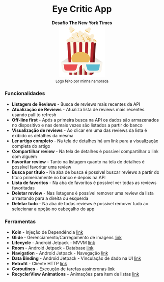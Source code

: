 <div align="center"><h1> Eye Critic App </h1>
  <strong>Desafio The New York Times</strong>
  <br>
  <img src="/app/src/main/res/drawable-v24/logo_eye_critic.png" width="150">
  <br>
  <small>Logo feito por minha namorada</small>
</div>

<div align="start">
  <h3>Funcionalidades</h3>
  <ul>
    <li><strong>Listagem de Reviews</strong> - Busca de reviews mais recentes da API</li>
    <li><strong>Atualização de Reviews</strong> - Atualiza lista de reviews mais recentes usando pull to refresh</li>
    <li><strong>Off-line first</strong> - Após a primeira busca na API os dados são armazenados no dispositivo e nas demais vezes são listados a partir do banco</li>
    <li><strong>Visualização de reviews</strong> - Ao clicar em uma das reviews da lista é exibido os detalhes da mesma</li>
    <li><strong>Ler artigo completo</strong> - Na tela de detalhes há um link para a visualização completa do artigo</li>
    <li><strong>Compartilhar review</strong> - Na tela de detalhes é possível compartilhar o link com alguém</li>
    <li><strong>Favoritar review</strong> - Tanto na listagem quanto na tela de detalhes é possível favoritar uma review</li>
    <li><strong>Busca por título</strong> - Na aba de busca é possível buscar reviews a partir do título primeiramente no banco e depois na API</li>
    <li><strong>Lista de favoritos</strong> - Na aba de favoritos é possível ver todas as reviews favoritadas</li>
    <li><strong>Deletar review</strong> - Nas listagens é possível remover uma review da lista arrastando para a direita ou esquerda</li>
    <li><strong>Deletar tudo</strong> - Na aba de todas reviews é possível remover tudo ao selecionar a opção no cabeçalho do app</li>
  </ul>
  <h3>Ferramentas</h3>
  <ul>
    <li><strong>Koin</strong> - Injeção de Dependência <a href="https://insert-koin.io/">link</a></li>
    <li><strong>Glide</strong> - Gerenciamento/Carregamento de imagens <a href="https://github.com/bumptech/glide">link</a></li>
    <li><strong>Lifecycle</strong> - Android Jetpack - MVVM <a href="https://developer.android.com/jetpack/androidx/releases/lifecycle">link</a></li>
    <li><strong>Room</strong> - Android Jetpack - Database <a href="https://developer.android.com/jetpack/androidx/releases/room">link</a></li>
    <li><strong>Navigation</strong> - Android Jetpack - Navegação <a href="https://developer.android.com/jetpack/androidx/releases/navigation">link</a></li>
    <li><strong>Data Binding</strong> - Android Jetpack - Vinculação de dado na UI <a href="https://developer.android.com/topic/libraries/data-binding/start">link</a></li>
    <li><strong>Retrofit</strong> - Cliente HTTP <a href="https://square.github.io/retrofit/">link</a></li>
    <li><strong>Coroutines</strong> - Execução de tarefas assíncronas <a href="https://github.com/kotlin/kotlinx.coroutines/blob/master/README.md#using-in-your-projects">link</a></li>
    <li><strong>RecyclerView Animations</strong> - Animações para item de listas <a href="https://github.com/wasabeef/recyclerview-animators">link</a></li>
  </ul>
</div>
